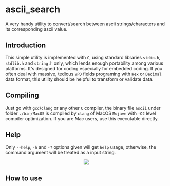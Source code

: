 # ascii_search
A very handy utility to convert/search between ascii strings/characters and its corresponding ascii value.

## Introduction  

This simple utility is implemented with `C`, using standard libraries `stdio.h`, `stdlib.h` and `string.h` only, which lends enough portability among various platforms. It's designed for coding especially for embedded coding. If you often deal with massive, tedious `VPD` fields programing with `Hex` or `Decimal` data format, this utility should be helpful to transform or validate data.

## Compiling  

Just go with `gcc`/`clang` or any other `C` compiler, the binary file `ascii` under folder `./bin/MacOS` is compiled by `clang` of MacOS `Mojave` with `-O2` level compiler optimization. If you are Mac users, use this executable directly.   
  
## Help  

Only `--help`, `-h` and `-?` options given will get `help` usage, otherwise, the command argument will be treated as a input string.  
<p align="center">
<img src="https://github.com/mingsxs/ascii_search/tree/master/screenshot/help.png" />
</p>

## How to use
